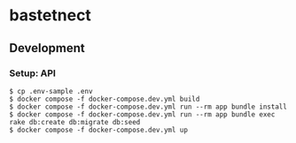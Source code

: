 # bastetnect

## Development
### Setup: API
```
$ cp .env-sample .env
$ docker compose -f docker-compose.dev.yml build
$ docker compose -f docker-compose.dev.yml run --rm app bundle install
$ docker compose -f docker-compose.dev.yml run --rm app bundle exec rake db:create db:migrate db:seed
$ docker compose -f docker-compose.dev.yml up
```
